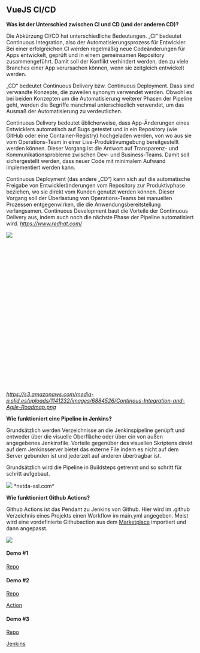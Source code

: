 ## VueJS CI/CD

**Was ist der Unterschied zwischen CI und CD (und der anderen CD)?**

Die Abkürzung CI/CD hat unterschiedliche Bedeutungen. „CI“ bedeutet Continuous Integration, also der Automatisierungsprozess für Entwickler. Bei einer erfolgreichen CI werden regelmäßig neue Codeänderungen für Apps entwickelt, geprüft und in einem gemeinsamen Repository zusammengeführt. Damit soll der Konflikt verhindert werden, den zu viele Branches einer App verursachen können, wenn sie zeitgleich entwickelt werden.

„CD“ bedeutet Continuous Delivery bzw. Continuous Deployment. Dass sind verwandte Konzepte, die zuweilen synonym verwendet werden. Obwohl es bei beiden Konzepten um die Automatisierung weiterer Phasen der Pipeline geht, werden die Begriffe manchmal unterschiedlich verwendet, um das Ausmaß der Automatisierung zu verdeutlichen.

Continuous Delivery bedeutet üblicherweise, dass App-Änderungen eines Entwicklers automatisch auf Bugs getestet und in ein Repository (wie GitHub oder eine Container-Registry) hochgeladen werden, von wo aus sie vom Operations-Team in einer Live-Produktivumgebung bereitgestellt werden können. Dieser Vorgang ist die Antwort auf Transparenz- und Kommunikationsprobleme zwischen Dev- und Business-Teams. Damit soll sichergestellt werden, dass neuer Code mit minimalem Aufwand implementiert werden kann.

Continuous Deployment (das andere „CD“) kann sich auf die automatische Freigabe von Entwickleränderungen vom Repository zur Produktivphase beziehen, wo sie direkt vom Kunden genutzt werden können. Dieser Vorgang soll der Überlastung von Operations-Teams bei manuellen Prozessen entgegenwirken, die die Anwendungsbereitstellung verlangsamen. Continuous Development baut die Vorteile der Continuous Delivery aus, indem auch noch die nächste Phase der Pipeline automatisiert wird.
*https://www.redhat.com/*

<div class="sl-block is-focused" data-block-type="image" style="min-width: 1px; min-height: 1px; width: 860px; height: 411px; left: 50px; top: 181px;" data-origin-id="e842079a13db6fadce37bb8509fd0280"><div class="sl-block-content" style="z-index: 11;"><img style="" data-natural-width="875" data-natural-height="418" data-lazy-loaded="" src="https://s3.amazonaws.com/media-p.slid.es/uploads/1141232/images/6884526/Continous-Integration-and-Agile-Roadmap.png"></div></div>

*https://s3.amazonaws.com/media-p.slid.es/uploads/1141232/images/6884526/Continous-Integration-and-Agile-Roadmap.png*


**Wie funktioniert eine Pipeline in Jenkins?**

Grundsätzlich werden Verzeichnisse an die Jenkinspipeline genüpft und entweder über die visuelle Oberfläche oder über ein von außen angegebenes Jenkinsfile.
Vorteile gegenüber des visuellen Skriptens direkt auf dem Jenkinsserver bietet das externe File indem es nicht auf dem Server gebunden ist und jederzeit auf anderen übertragbar ist.

Grundsätzlich wird die Pipeline in Buildsteps getrennt und so schritt für schritt aufgebaut.

<img src="https://3ovyg21t17l11k49tk1oma21-wpengine.netdna-ssl.com/wp-content/uploads/2018/07/Screen-Shot-2018-07-30-at-7.56.54-AM.png">
*netda-ssl.com*

**Wie funktioniert Github Actions?**

Github Actions ist das Pendant zu Jenkins von Github.
Hier wird im .github Verzeichnis eines Projekts einen Workflow im main.yml angegeben.
Meist wird eine vordefinierte Githubaction aus dem [Marketplace](https://github.com/marketplace?type=actions) importiert und dann angepasst.

<img src="https://i.imgur.com/f6jS9od.png">

#### Demo #1

[Repo](https://github.com/FabianAhammer/SypCypressVue)

#### Demo #2

[Repo](https://github.com/FabianAhammer/SypCypressVue/blob/master/.github/workflows/main.yml)

[Action](https://github.com/FabianAhammer/SypCypressVue/actions/runs/27208010/workflow)

#### Demo #3

[Repo](https://github.com/FabianAhammer/SypCypressVue/blob/master/Jenkinsfile)

[Jenkins](https://jenkins.vm81.htl-leonding.ac.at/job/CypressPipeline2/configure)
